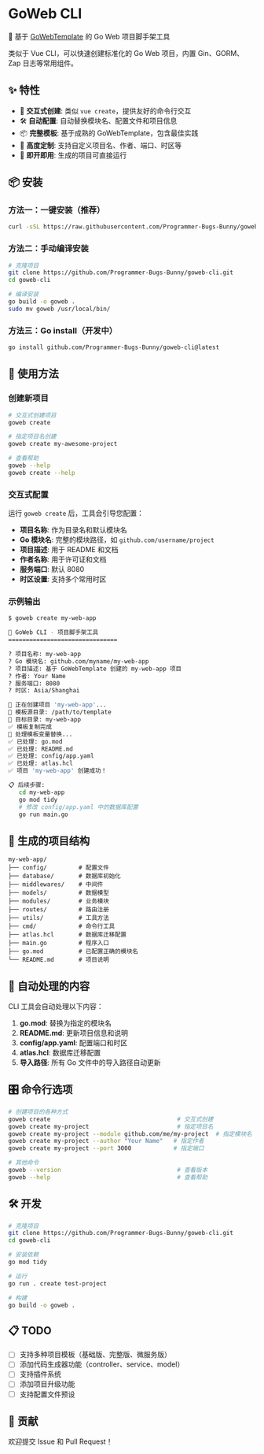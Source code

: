 # GoWeb CLI

🚀 基于 [GoWebTemplate](https://github.com/Programmer-Bugs-Bunny/GoWebTemplate) 的 Go Web 项目脚手架工具

类似于 Vue CLI，可以快速创建标准化的 Go Web 项目，内置 Gin、GORM、Zap 日志等常用组件。

## ✨ 特性

- 🎯 **交互式创建**: 类似 `vue create`，提供友好的命令行交互
- 🛠️ **自动配置**: 自动替换模块名、配置文件和项目信息
- 📦 **完整模板**: 基于成熟的 GoWebTemplate，包含最佳实践
- 🔧 **高度定制**: 支持自定义项目名、作者、端口、时区等
- 🚀 **即开即用**: 生成的项目可直接运行

## 📦 安装

### 方法一：一键安装（推荐）

```bash
curl -sSL https://raw.githubusercontent.com/Programmer-Bugs-Bunny/goweb-cli/main/install.sh | bash
```

### 方法二：手动编译安装

```bash
# 克隆项目
git clone https://github.com/Programmer-Bugs-Bunny/goweb-cli.git
cd goweb-cli

# 编译安装
go build -o goweb .
sudo mv goweb /usr/local/bin/
```

### 方法三：Go install（开发中）

```bash
go install github.com/Programmer-Bugs-Bunny/goweb-cli@latest
```

## 🚀 使用方法

### 创建新项目

```bash
# 交互式创建项目
goweb create

# 指定项目名创建
goweb create my-awesome-project

# 查看帮助
goweb --help
goweb create --help
```

### 交互式配置

运行 `goweb create` 后，工具会引导您配置：

- **项目名称**: 作为目录名和默认模块名
- **Go 模块名**: 完整的模块路径，如 `github.com/username/project`
- **项目描述**: 用于 README 和文档
- **作者名称**: 用于许可证和文档
- **服务端口**: 默认 8080
- **时区设置**: 支持多个常用时区

### 示例输出

```bash
$ goweb create my-web-app

🚀 GoWeb CLI - 项目脚手架工具
===============================

? 项目名称: my-web-app
? Go 模块名: github.com/myname/my-web-app
? 项目描述: 基于 GoWebTemplate 创建的 my-web-app 项目
? 作者: Your Name
? 服务端口: 8080
? 时区: Asia/Shanghai

🚀 正在创建项目 'my-web-app'...
📁 模板源目录: /path/to/template
📁 目标目录: my-web-app
✅ 模板复制完成
🔄 处理模板变量替换...
✅ 已处理: go.mod
✅ 已处理: README.md
✅ 已处理: config/app.yaml
✅ 已处理: atlas.hcl
✅ 项目 'my-web-app' 创建成功！

📋 后续步骤:
   cd my-web-app
   go mod tidy
   # 修改 config/app.yaml 中的数据库配置
   go run main.go
```

## 📁 生成的项目结构

```
my-web-app/
├── config/         # 配置文件
├── database/       # 数据库初始化
├── middlewares/    # 中间件
├── models/         # 数据模型
├── modules/        # 业务模块
├── routes/         # 路由注册
├── utils/          # 工具方法
├── cmd/            # 命令行工具
├── atlas.hcl       # 数据库迁移配置
├── main.go         # 程序入口
├── go.mod          # 已配置正确的模块名
└── README.md       # 项目说明
```

## 🔧 自动处理的内容

CLI 工具会自动处理以下内容：

1. **go.mod**: 替换为指定的模块名
2. **README.md**: 更新项目信息和说明
3. **config/app.yaml**: 配置端口和时区
4. **atlas.hcl**: 数据库迁移配置
5. **导入路径**: 所有 Go 文件中的导入路径自动更新

## 🎛️ 命令行选项

```bash
# 创建项目的各种方式
goweb create                                    # 交互式创建
goweb create my-project                         # 指定项目名
goweb create my-project --module github.com/me/my-project  # 指定模块名
goweb create my-project --author "Your Name"   # 指定作者
goweb create my-project --port 3000            # 指定端口

# 其他命令
goweb --version                                 # 查看版本
goweb --help                                    # 查看帮助
```

## 🛠️ 开发

```bash
# 克隆项目
git clone https://github.com/Programmer-Bugs-Bunny/goweb-cli.git
cd goweb-cli

# 安装依赖
go mod tidy

# 运行
go run . create test-project

# 构建
go build -o goweb .
```

## 📋 TODO

- [ ] 支持多种项目模板（基础版、完整版、微服务版）
- [ ] 添加代码生成器功能（controller、service、model）
- [ ] 支持插件系统
- [ ] 添加项目升级功能
- [ ] 支持配置文件预设

## 🤝 贡献

欢迎提交 Issue 和 Pull Request！
